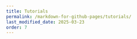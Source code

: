 ```yaml
---
title: Tutorials
permalink: /markdown-for-github-pages/tutorials/
last_modified_date: 2025-03-23
order: 7
---
```


